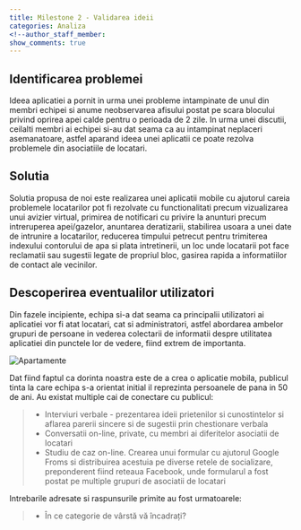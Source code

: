 ```yaml
---
title: Milestone 2 - Validarea ideii
categories: Analiza
<!--author_staff_member:
show_comments: true
---
```


## Identificarea problemei

Ideea aplicatiei a pornit in urma unei probleme intampinate de unul din membri echipei si anume neobservarea afisului postat pe scara blocului privind oprirea apei calde pentru o perioada de 2 zile. In urma unei discutii, ceilalti membri ai echipei si-au dat seama ca au intampinat neplaceri asemanatoare, astfel aparand ideea unei aplicatii ce poate rezolva problemele din asociatiile de locatari.


## Solutia

Solutia propusa de noi este realizarea unei aplicatii mobile cu ajutorul careia problemele locatarilor pot fi rezolvate cu functionalitati precum vizualizarea unui avizier virtual, primirea de notificari cu privire la anunturi precum intreruperea apei/gazelor, anuntarea deratizarii, stabilirea usoara a unei date de intrunire a locatarilor, reducerea timpului petrecut pentru trimiterea indexului contorului de apa si plata intretinerii, un loc unde locatarii pot face reclamatii sau sugestii legate de propriul bloc, gasirea rapida a informatiilor de contact ale vecinilor.


## Descoperirea eventualilor utilizatori

Din fazele incipiente, echipa si-a dat seama ca principalii utilizatori ai aplicatiei vor fi atat locatari, cat si administratori, astfel abordarea ambelor grupuri de persoane in vederea colectarii de informatii despre utilitatea aplicatiei din punctele lor de vedere, fiind extrem de importanta.

![Apartamente](https://images.unsplash.com/photo-1517732306149-e8f829eb588a?ixlib=rb-0.3.5&ixid=eyJhcHBfaWQiOjEyMDd9&s=f01588d10ff9d309abd7cf609fb7e265&auto=format&fit=crop&w=1952&q=80)

Dat fiind faptul ca dorinta noastra este de a crea o aplicatie mobila, publicul tinta la care echipa s-a orientat initial il reprezinta persoanele de pana in 50 de ani. Au existat multiple cai de conectare cu publicul:
> * Interviuri verbale - prezentarea ideii prietenilor si cunostintelor si aflarea parerii sincere si de sugestii prin chestionare verbala
> * Conversatii on-line, private, cu membri ai diferitelor asociatii de locatari
> * Studiu de caz on-line. Crearea unui formular cu ajutorul Google Froms si distribuirea acestuia pe diverse retele de socializare, preponderent fiind reteaua Facebook, unde formularul a fost postat pe multiple grupuri de asociatii de locatari

Intrebarile adresate si raspunsurile primite au fost urmatoarele:
> * În ce categorie de vârstă vă încadrați?